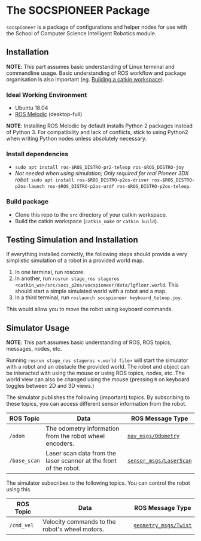 # The SOCSPIONEER Package

`socspioneer` is a package of configurations and helper nodes for use
with the School of Computer Science Intelligent Robotics module.

## Installation

**NOTE**: This part assumes basic understanding of Linux terminal and commandline usage. Basic understanding of ROS workflow and package organisation is also important (eg. [Building a catkin workspace](http://wiki.ros.org/catkin/Tutorials/create_a_workspace)).

### Ideal Working Environment

- Ubuntu 18.04
- [ROS Melodic](http://wiki.ros.org/melodic/Installation/Ubuntu) (desktop-full)

**NOTE**: Installing ROS Melodic by default installs Python 2 packages instead of Python 3. For compatibility and lack of conflicts, stick to using Python2 when writing Python nodes unless absolutely necessary.

### Install dependencies

- `sudo apt install ros-$ROS_DISTRO-pr2-teleop ros-$ROS_DISTRO-joy`
- *Not needed when using simulation; Only required for real Pioneer 3DX robot.* `sudo apt install ros-$ROS_DISTRO-p2os-driver ros-$ROS_DISTRO-p2os-launch ros-$ROS_DISTRO-p2os-urdf ros-$ROS_DISTRO-p2os-teleop`.

### Build package

- Clone this repo to the `src` directory of your catkin workspace.
- Build the catkin workspace (`catkin_make` or `catkin build`).

## Testing Simulation and Installation

If everything installed correctly, the following steps should provide a very simplistic simulation of a robot in a provided world map.

1. In one terminal, run roscore.
2. In another, run `rosrun stage_ros stageros <catkin_ws>/src/socs_p2os/socspioneer/data/lgfloor.world`. This should start a simple simulated world with a robot and a map.
3. In a third terminal, run `roslaunch socspioneer keyboard_teleop.joy`.

This would allow you to move the robot using keyboard commands.

## Simulator Usage

**NOTE**: This part assumes basic understanding of ROS, ROS topics, messages, nodes, etc.

Running `rosrun stage_ros stageros <.world file>` will start the simulator with a robot and an obstacle the provided world. The robot and object can be interacted with using the mouse or using ROS topics, nodes, etc. The world view can also be changed using the mouse (pressing `R` on keyboard toggles between 2D and 3D views.)

The simulator publishes the following (important) topics. By subscribing to these topics, you can access different sensor information from the robot.

| ROS Topic | Data | ROS Message Type |
| ------ | ------ | ------ |
| `/odom` | The odometry information from the robot wheel encoders. | [`nav_msgs/Odometry`](http://docs.ros.org/kinetic/api/nav_msgs/html/msg/Odometry.html) |
| `/base_scan` | Laser scan data from the laser scanner at the front of the robot. | [`sensor_msgs/LaserScan`](http://docs.ros.org/kinetic/api/sensor_msgs/html/msg/LaserScan.html) |

The simulator subscribes to the following topics. You can control the robot using this.

| ROS Topic | Data | ROS Message Type |
| ------ | ------ | ------ |
| `/cmd_vel` | Velocity commands to the robot's wheel motors. | [`geometry_msgs/Twist`](http://docs.ros.org/melodic/api/geometry_msgs/html/msg/Twist.html) |
